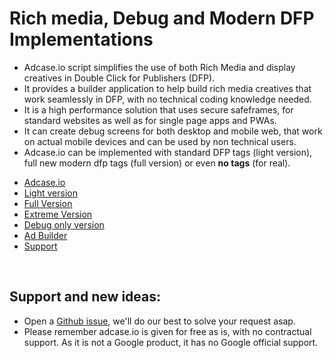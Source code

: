 Rich media, Debug and Modern DFP Implementations
======================================================

- Adcase.io script simplifies the use of both Rich Media and display creatives in Double Click for Publishers (DFP).
- It provides a builder application to help build rich media creatives that work seamlessly in DFP, with no technical coding knowledge needed.
- It is a high performance solution that uses secure safeframes, for standard websites as well as for single page apps and PWAs.
- It can create debug screens for both desktop and mobile web, that work on actual mobile devices and can be used by non technical users.
- Adcase.io can be implemented with standard DFP tags (light version), full new modern dfp tags (full version) or even **no tags** (for real).

* [Adcase.io](https://github.com/Adcase/adcase.js/wiki/home)
* [Light version](https://github.com/Adcase/adcase.js/wiki/Light-version)
* [Full Version](https://github.com/Adcase/adcase.js/wiki/Full-version)
* [Extreme Version](https://github.com/Adcase/adcase.js/wiki/extreme-version)
* [Debug only version](https://github.com/Adcase/adcase.js/wiki/Debug-only-version)
* [Ad Builder](https://github.com/Adcase/adcase.js/wiki/builder)
* [Support](https://github.com/Adcase/adcase.js/wiki/support)

&nbsp;
## Support and new ideas: 
- Open a [Github issue](https://github.com/Adcase/adcase.js/issues), we'll do our best to solve your request asap.
- Please remember adcase.io is given for free as is, with no contractual support. As it is not a Google product, it has no Google official support.
